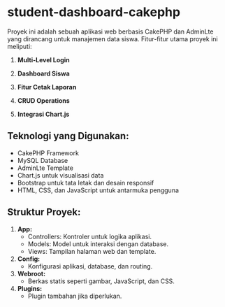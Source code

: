 # student-dashboard-cakephp

Proyek ini adalah sebuah aplikasi web berbasis CakePHP dan AdminLte yang dirancang untuk manajemen data siswa. Fitur-fitur utama proyek ini meliputi:

1. **Multi-Level Login**

2. **Dashboard Siswa**

3. **Fitur Cetak Laporan**

4. **CRUD Operations**

5. **Integrasi Chart.js**

## Teknologi yang Digunakan:
- CakePHP Framework
- MySQL Database
- AdminLte Template
- Chart.js untuk visualisasi data
- Bootstrap untuk tata letak dan desain responsif
- HTML, CSS, dan JavaScript untuk antarmuka pengguna

## Struktur Proyek:
1. **App:**
   - Controllers: Kontroler untuk logika aplikasi.
   - Models: Model untuk interaksi dengan database.
   - Views: Tampilan halaman web dan template.
2. **Config:**
   - Konfigurasi aplikasi, database, dan routing.
3. **Webroot:**
   - Berkas statis seperti gambar, JavaScript, dan CSS.
4. **Plugins:**
   - Plugin tambahan jika diperlukan.
